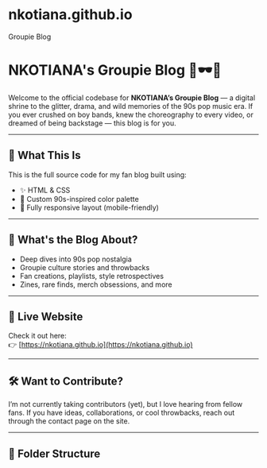 # nkotiana.github.io
Groupie Blog
# NKOTIANA's Groupie Blog 🎤🕶️📼

Welcome to the official codebase for **NKOTIANA’s Groupie Blog** — a digital shrine to the glitter, drama, and wild memories of the 90s pop music era. If you ever crushed on boy bands, knew the choreography to every video, or dreamed of being backstage — this blog is for you.

---

## 🌈 What This Is

This is the full source code for my fan blog built using:

- ✨ HTML & CSS
- 🎨 Custom 90s-inspired color palette
- 📱 Fully responsive layout (mobile-friendly)

---

## 🎯 What's the Blog About?

- Deep dives into 90s pop nostalgia
- Groupie culture stories and throwbacks
- Fan creations, playlists, style retrospectives
- Zines, rare finds, merch obsessions, and more

---

## 📡 Live Website

Check it out here:  
👉 [https://nkotiana.github.io](https://nkotiana.github.io)

---

## 🛠️ Want to Contribute?

I’m not currently taking contributors (yet), but I love hearing from fellow fans. If you have ideas, collaborations, or cool throwbacks, reach out through the contact page on the site.

---

## 📁 Folder Structure

